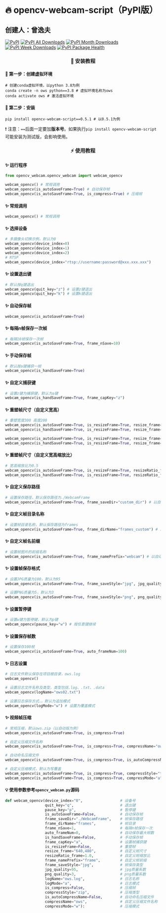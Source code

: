 # 🔥 opencv-webcam-script（PyPI版）

## 创建人：曾逸夫

<p align="left">
<a href="https://pypi.org/project/opencv-webcam-script/0.5.1/"><img src="https://img.shields.io/badge/PyPI-v0.5.1-brightgreen?logo=pypi" alt="PyPI" /></a>
<a href="https://pypi.org/project/opencv-webcam-script"><img src="https://static.pepy.tech/personalized-badge/opencv-webcam-script?period=total&units=international_system&left_color=grey&right_color=brightgreen&left_text=PyPI%20downloads" alt="PyPI All Downloads"></a>
<a href="https://pypi.org/project/opencv-webcam-script"><img src="https://static.pepy.tech/personalized-badge/opencv-webcam-script?period=month&units=international_system&left_color=grey&right_color=brightgreen&left_text=PyPI%20downloads/month" alt="PyPI Month Downloads"></a>
<a href="https://pypi.org/project/opencv-webcam-script"><img src="https://static.pepy.tech/personalized-badge/opencv-webcam-script?period=week&units=international_system&left_color=grey&right_color=brightgreen&left_text=PyPI%20downloads/week" alt="PyPI Week Downloads"></a>
<a href="https://snyk.io/advisor/python/opencv-webcam-script"><img src="https://snyk.io/advisor/python/opencv-webcam-script/badge.svg" alt="PyPI Package Health"></a>
</p>



<h3 align="center">🚀 安装教程</h3>

#### 📌 第一步：创建虚拟环境

```shell
# 创建conda虚拟环境，以python 3.8为例
conda create -n ows python==3.8 # 虚拟环境名称为ows
conda activate ows # 激活虚拟环境
```



#### 📌 第二步：安装

```shell
pip install opencv-webcam-script==0.5.1 # 以0.5.1为例
```

❗ 注意：`==`后面一定要加**版本号**。如果执行`pip install opencv-webcam-script` 可能安装为测试版，会影响使用。



<h3 align="center">⚡ 使用教程</h3>

#### ✨ 运行程序

```python
from opencv_webcam.opencv_webcam import webcam_opencv

webcam_opencv() # 常规调用
webcam_opencv(is_autoSaveFrame=True) # 自动保存帧
webcam_opencv(is_autoSaveFrame=True, is_compress=True) # 压缩帧
```



#### ✨ 常规调用

```python
webcam_opencv() # 常规调用
```



#### ✨ 选择设备

```python
# 多摄像头切换示例，默认为0
webcam_opencv(device_index=0)
webcam_opencv(device_index=1)
webcam_opencv(device_index=2)
# RTSP
webcam_opencv(device_index="rtsp://username:password@xxx.xxx.xxx")
```



#### ✨ 设置退出键

```python
# 默认按q键退出
webcam_opencv(quit_key="z") # 设置z键退出
webcam_opencv(quit_key="k") # 设置k键退出
```



#### ✨ 自动保存帧

```python
webcam_opencv(is_autoSaveFrame=True)
```



#### ✨ 每隔n帧保存一次帧

```python
# 每隔10帧保存一次帧
webcam_opencv(is_autoSaveFrame=True, frame_nSave=10)
```



#### ✨ 手动保存帧

```python
# 默认按a键捕获一帧
webcam_opencv(is_handSaveFrame=True)
```


#### ✨ 自定义捕获键

```python
# 设置z键为捕获键，默认为a键
webcam_opencv(is_handSaveFrame=True, frame_capKey="z")
```


#### ✨ 重塑帧尺寸（自定义宽高）

```python
# 重塑宽度300 高度200
webcam_opencv(is_autoSaveFrame=True, is_resizeFrame=True, resize_frame="640,480") # 自动版，v0.5
webcam_opencv(is_handSaveFrame=True, is_resizeFrame=True, resize_frame="640,480") # 手动版，v0.5

webcam_opencv(is_autoSaveFrame=True, is_resizeFrame=True, resize_frame=[640, 480]) # 自动版，v0.4之前
webcam_opencv(is_handSaveFrame=True, is_resizeFrame=True, resize_frame=[640, 480]) # 手动版，v0.4之前
```


#### ✨ 重塑帧尺寸（自定义宽高缩放比）

```python
# 宽高缩放比为0.5
webcam_opencv(is_autoSaveFrame=True, is_resizeFrame=True, resizeRatio_frame=0.5) # 自动版
webcam_opencv(is_handSaveFrame=True, is_resizeFrame=True, resizeRatio_frame=0.5) # 手动版
```


#### ✨ 自定义保存路径

```python
# 设置保存路径，默认保存路径为./WebcamFrame
webcam_opencv(is_autoSaveFrame=True, frame_saveDir="custom_dir") # 以自动版为例
```


#### ✨ 自定义帧目录名称

```python
# 设置帧目录名称，默认保存路径为frames
webcam_opencv(is_autoSaveFrame=True, frame_dirName="frames_custom") # 以自动版为例
```


#### ✨ 自定义帧名前缀

```python
# 设置帧图片的前缀名称
webcam_opencv(is_autoSaveFrame=True, frame_namePrefix="webcam") # 以自动版为例
```


#### ✨ 设置帧保存格式

```python
# 设置JPG质量为100，默认为95
webcam_opencv(is_autoSaveFrame=True, frame_saveStyle="jpg", jpg_quality=100) # 以自动版为例

# 设置PNG质量为5，默认为3
webcam_opencv(is_autoSaveFrame=True, frame_saveStyle="png", png_quality=5) # 以自动版为例
```


#### ✨ 设置暂停键

```python
# 设置w键为暂停键，默认为p键
webcam_opencv(pause_key="w") # 按任意键继续
```


#### ✨ 设置保存帧数

```python
# 设置保存100帧
webcam_opencv(is_autoSaveFrame=True, auto_frameNum=100)
```


#### ✨ 日志设置

```python
# 日志文件默认保存在项目根目录，ows.log
webcam_opencv()

# 设置日志文件名称及类型，类型包括.log、.txt、.data
webcam_opencv(logName="ows02.txt")

# 设置日志保存方式，，默认为追加模式
webcam_opencv(logMode="w") # 设置为覆盖模式
```


#### ✨ 视频帧压缩

```python
# 常规压缩，默认ows.zip（以自动版为例）
webcam_opencv(is_autoSaveFrame=True, is_compress=True)

# 自定义压缩文件名称
webcam_opencv(is_autoSaveFrame=True, is_compress=True, compressName="ows02")

# 自动命名压缩文件
webcam_opencv(is_autoSaveFrame=True, is_compress=True, is_autoCompressName=True)

# 自定义压缩模式，默认为写覆盖
webcam_opencv(is_autoSaveFrame=True, is_compress=True, compressStyle="tar", compressMode="w:gz") # tar压缩
webcam_opencv(is_autoSaveFrame=True, is_compress=True, compressMode="a") # 追加模式(a模式仅限zip) 注：该指令仅限v0.4
```



#### 💡 使用参数参考`opencv_webcam.py`源码

```python
def webcam_opencv(device_index="0",                 # 设备号
                  quit_key="q",                     # 退出键
                  pause_key="p",                    # 暂停键
                  is_autoSaveFrame=False,           # 自动保存帧
                  frame_saveDir="./WebcamFrame",    # 帧保存路径
                  frame_dirName="frames",           # 帧目录
                  frame_nSave=1,                    # 每隔n帧保存一次
                  auto_frameNum=0,                  # 自动保存最大帧数
                  is_handSaveFrame=False,           # 手动保存帧
                  frame_capKey="a",                 # 设置帧捕获键
                  is_resizeFrame=False,             # 重塑帧
                  resize_frame="640,480",           # 自定义帧尺寸
                  resizeRatio_frame=1.0,            # 自定义帧缩放比
                  frame_namePrefix="frame",         # 自定义帧前缀
                  frame_saveStyle="jpg",            # 帧保存类型
                  jpg_quality=95,                   # jpg质量系数
                  png_quality=3,                    # png质量系数
                  logName="ows.log",                # 日志名称
                  logMode="a",                      # 日志模式
                  is_compress=False,                # 压缩帧
                  compressStyle="zip",              # 压缩类型
                  is_autoCompressName=False,        # 自动命名压缩文件
                  compressName="ows",               # 自定义压缩文件名称
                  compressMode="w"):                # 压缩模式

```

